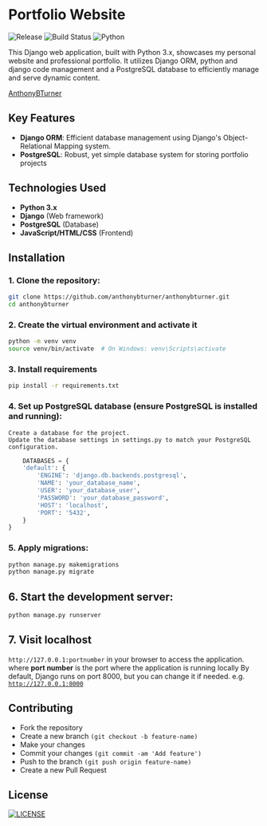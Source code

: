 # Portfolio Website
![Release](https://img.shields.io/github/v/release/anthonybturner/anthonybturner?color=brightgreen)
![Build Status](https://img.shields.io/badge/build-passing-brightgreen.svg)
![Python](https://img.shields.io/badge/Python-3.x-green)

This Django web application, built with Python 3.x, showcases my personal website and professional portfolio. It utilizes Django ORM, python and django code management and a PostgreSQL database to efficiently manage and serve dynamic content.

 [AnthonyBTurner](https://anthonybturner.onrender.com/)
## Key Features
- **Django ORM**: Efficient database management using Django's Object-Relational Mapping system.
- **PostgreSQL**: Robust, yet simple database system for storing portfolio projects

## Technologies Used
- **Python 3.x**
- **Django** (Web framework)
- **PostgreSQL** (Database)
- **JavaScript/HTML/CSS** (Frontend)

## Installation

### 1.  Clone the repository:
```bash
git clone https://github.com/anthonybturner/anthonybturner.git 
cd anthonybturner
```

### 2.  Create the virtual environment and activate it
```bash 
python -m venv venv
source venv/bin/activate  # On Windows: venv\Scripts\activate
```

### 3. Install requirements
```bash 
pip install -r requirements.txt 
```

### 4.  Set up PostgreSQL database (ensure PostgreSQL is installed and running):
    Create a database for the project.
    Update the database settings in settings.py to match your PostgreSQL configuration.
```python
    DATABASES = {
    'default': {
        'ENGINE': 'django.db.backends.postgresql',
        'NAME': 'your_database_name',
        'USER': 'your_database_user',
        'PASSWORD': 'your_database_password',
        'HOST': 'localhost',
        'PORT': '5432',
    }
}
```

### 5.  Apply migrations:
```python 
python manage.py makemigrations
python manage.py migrate
```

## 6.  Start the development server:
```python
python manage.py runserver
```

## 7.  Visit localhost
 `http://127.0.0.1:portnumber` in your browser to access the application.
 where **port number** is the port where the application is running locally
 By default, Django runs on port 8000, but you can change it if needed.
 e.g. [`http://127.0.0.1:8000`](http://127.0.0.1:8000)
 

## Contributing
- Fork the repository
- Create a new branch `(git checkout -b feature-name)`
- Make your changes
- Commit your changes `(git commit -am 'Add feature')`
- Push to the branch `(git push origin feature-name)`
- Create a new Pull Request

## License 
[![LICENSE](https://img.shields.io/badge/license-MIT-green.svg)](LICENSE)